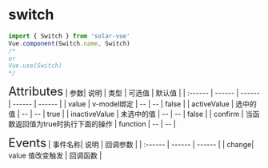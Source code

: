 # switch

<ClientOnly>
  <sv-switch/>
</ClientOnly>

```javascript
import { Switch } from 'solar-vue'
Vue.component(Switch.name, Switch)
/*
or
Vue.use(Switch)
*/
```

<ClientOnly>
<font size=5>Attributes</font>
| 参数| 说明 | 类型 | 可选值 | 默认值 |
| :------ | ------ | ------ | ------ | ------ |
| value | v-model绑定 | -- | -- | false |
| activeValue | 选中的值 | -- | -- | true |
| inactiveValue | 未选中的值 | -- | -- | false |
| confirm | 当函数返回值为true时执行下面的操作 | function | -- | -- |

<font size=5>Events</font>
| 事件名称| 说明 | 回调参数 |
| :------ | ------ | ------ |
| change| value 值改变触发 | 回调函数 |
</ClientOnly>
